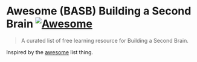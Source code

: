 # Awesome (BASB) Building a Second Brain [![Awesome](https://cdn.rawgit.com/sindresorhus/awesome/d7305f38d29fed78fa85652e3a63e154dd8e8829/media/badge.svg)](https://github.com/sindresorhus/awesome)
> A curated list of free learning resource for Building a Second Brain.

Inspired by the [awesome](https://github.com/sindresorhus/awesome) list thing.
